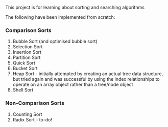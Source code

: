 This project is for learning about sorting and searching algorithms

The following have been implemented from scratch:

### Comparison Sorts
1. Bubble Sort (and optimised bubble sort)
2. Selection Sort
3. Insertion Sort
4. Partition Sort
5. Quick Sort
6. Bucket Sort
7. Heap Sort - initially attempted by creating an actual tree data structure, but tried again and was successful by using the index relationships to operate on an array object rather than a tree/node object
8. Shell Sort
### Non-Comparison Sorts
1. Counting Sort
2. Radix Sort - to-do!